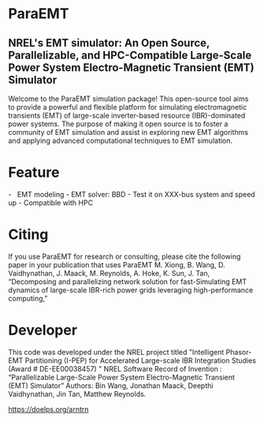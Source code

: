 <h1> ParaEMT </h1>
<h2> NREL's EMT simulator: An Open Source, Parallelizable, and HPC-Compatible Large-Scale Power System Electro-Magnetic Transient (EMT) Simulator </h2>

Welcome to the ParaEMT simulation package! This open-source tool aims to provide a powerful and flexible platform for simulating electromagnetic transients (EMT) of large-scale inverter-based resource (IBR)-dominated power systems. The purpose of making it open source is to foster a community of EMT simulation and assist in exploring new EMT algorithms and applying advanced computational techniques to EMT simulation.

<h1> Feature </h1>
- &nbsp; EMT modeling
-	EMT solver: BBD
- Test it on XXX-bus system and speed up
-	Compatible with HPC

<h1> Citing </h1>
If you use ParaEMT for research or consulting, please cite the following paper in your publication that uses ParaEMT
M. Xiong, B. Wang, D. Vaidhynathan, J. Maack, M. Reynolds, A. Hoke, K. Sun, J. Tan, “Decomposing and parallelizing network solution for fast-Simulating EMT dynamics of large-scale IBR-rich power grids leveraging high-performance computing,” 

<h1> Developer </h1>
This code was developed under the NREL project titled "Intelligent Phasor-EMT Partitioning (I-PEP) for Accelerated Large-scale IBR Integration Studies (Award # DE-EE00038457) "
NREL Software Record of Invention :  “Parallelizable Large-Scale Power System Electro-Magnetic Transient (EMT) Simulator”
Authors: Bin Wang, Jonathan Maack, Deepthi Vaidhynathan, Jin Tan, Matthew Reynolds.

https://doelps.org/arntrn



